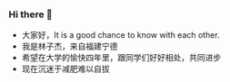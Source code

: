 ### Hi there 👋
- 大家好，It is a good chance to know with each other. 
- 我是林子杰，来自福建宁德
- 希望在大学的愉快四年里，跟同学们好好相处，共同进步
- 现在沉迷于减肥难以自拔
<!--
**Seventh66/Seventh66** is a ✨ _special_ ✨ repository because its `README.md` (this file) appears on your GitHub profile.

Here are some ideas to get you started:

- 🔭 I’m currently working on ...
- 🌱 I’m currently learning ...
- 👯 I’m looking to collaborate on ...
- 🤔 I’m looking for help with ...
- 💬 Ask me about ...
- 📫 How to reach me: ...
- 😄 Pronouns: ...
- ⚡ Fun fact: ...
-->
